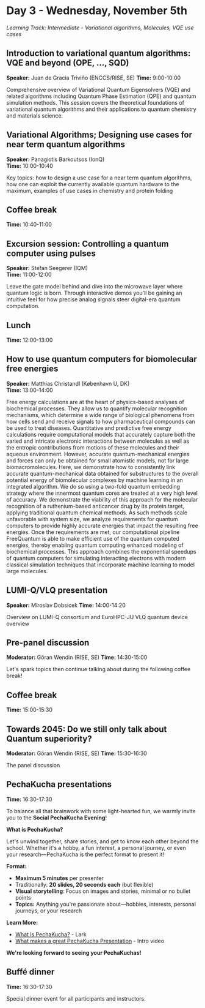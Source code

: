 # Day 3 - Wednesday, November 5th

*Learning Track: Intermediate - Variational algorithms, Molecules, VQE use cases*

## Introduction to variational quantum algorithms: VQE and beyond (OPE, ..., SQD)
**Speaker:** Juan de Gracia Triviño (ENCCS/RISE, SE)
**Time:** 9:00-10:00

Comprehensive overview of Variational Quantum Eigensolvers (VQE) and related algorithms including Quantum Phase Estimation (QPE) and quantum simulation methods. This session covers the theoretical foundations of variational quantum algorithms and their applications to quantum chemistry and materials science.

## Variational Algorithms; Designing use cases for near term quantum algorithms
**Speaker:** Panagiotis Barkoutsos (IonQ)  
**Time:** 10:00-10:40

Key topics: how to design a use case for a near term quantum algorithms, how one can exploit the currently available quantum hardware to the maximum, examples of use cases in chemistry and protein folding

## Coffee break
**Time:** 10:40-11:00

## Excursion session: Controlling a quantum computer using pulses
**Speaker:** Stefan Seegerer (IQM)  
**Time:** 11:00-12:00

Leave the gate model behind and dive into the microwave layer where quantum logic is born. Through interactive demos you’ll be gaining an intuitive feel for how precise analog signals steer digital-era quantum computation.

## Lunch
**Time:** 12:00-13:00

## How to use quantum computers for biomolecular free energies
**Speaker:** Matthias Christandl (København U, DK)  
**Time:** 13:00-14:00

Free energy calculations are at the heart of physics-based analyses of biochemical processes. They allow us to quantify molecular recognition mechanisms, which determine a wide range of biological phenomena from how cells send and receive signals to how pharmaceutical compounds can be used to treat diseases. Quantitative and predictive free energy calculations require computational models that accurately capture both the varied and intricate electronic interactions between molecules as well as the entropic contributions from motions of these molecules and their aqueous environment. However, accurate quantum-mechanical energies and forces can only be obtained for small atomistic models, not for large biomacromolecules. Here, we demonstrate how to consistently link accurate quantum-mechanical data obtained for substructures to the overall potential energy of biomolecular complexes by machine learning in an integrated algorithm. We do so using a two-fold quantum embedding strategy where the innermost quantum cores are treated at a very high level of accuracy. We demonstrate the viability of this approach for the molecular recognition of a ruthenium-based anticancer drug by its protein target, applying traditional quantum chemical methods. As such methods scale unfavorable with system size, we analyze requirements for quantum computers to provide highly accurate energies that impact the resulting free energies. Once the requirements are met, our computational pipeline FreeQuantum is able to make efficient use of the quantum computed energies, thereby enabling quantum computing enhanced modeling of biochemical processes. This approach combines the exponential speedups of quantum computers for simulating interacting electrons with modern classical simulation techniques that incorporate machine learning to model large molecules.

## LUMI-Q/VLQ presentation
**Speaker:** Miroslav Dobsicek
**Time:** 14:00-14:20

Overview on LUMI-Q consortium and EuroHPC-JU VLQ quantum device overview

## Pre-panel discussion
**Moderator:** Göran Wendin (RISE, SE)
**Time:** 14:30-15:00

Let's spark topics then continue talking about during the following coffee break!

## Coffee break
**Time:** 15:00-15:30

## Towards 2045: Do we still only talk about Quantum superiority?
**Moderator:** Göran Wendin (RISE, SE)
**Time:** 15:30-16:30

The panel discussion

## PechaKucha presentations
**Time:** 16:30-17:30

To balance all that brainwork with some light-hearted fun, we warmly invite you to the **Social PechaKucha Evening**!

**What is PechaKucha?**

Let's unwind together, share stories, and get to know each other beyond the school. Whether it's a hobby, a fun interest, a personal journey, or even your research—PechaKucha is the perfect format to present it!

**Format:**
- **Maximum 5 minutes** per presenter
- Traditionally: **20 slides, 20 seconds each** (but flexible)
- **Visual storytelling**: Focus on images and stories, minimal or no bullet points
- **Topics:** Anything you're passionate about—hobbies, interests, personal journeys, or your research

**Learn More:**
- [What is PechaKucha?](https://www.lark.com/en-us/blog/what-is-pechakucha) - Lark
- [What makes a great PechaKucha Presentation](https://www.youtube.com/watch?v=9NZOt6BkhUg) - Intro video

**We're looking forward to seeing your PechaKuchas!**

## Buffé dinner
**Time:** 16:30-17:30

Special dinner event for all participants and instructors.